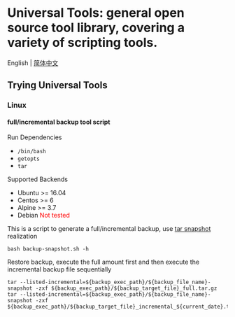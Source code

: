 # Universal Tools: general open source tool library, covering a variety of scripting tools.

English | [简体中文](./i18n/README.zh-cn.md)

## Trying Universal Tools

### Linux

#### full/incremental backup tool script

Run Dependencies
* `/bin/bash`
* `getopts`
* `tar`

Supported Backends
* Ubuntu >= 16.04
* Centos >= 6
* Alpine >= 3.7
* Debian <font color=red>Not tested</font>

This is a script to generate a full/incremental backup, use [tar snapshot](https://www.gnu.org/software/tar/manual/html_node/Incremental-Dumps.html) realization

```shell
bash backup-snapshot.sh -h
```

Restore backup, execute the full amount first and then execute the incremental backup file sequentially
```shell
tar --listed-incremental=${backup_exec_path}/${backup_file_name}-snapshot -zxf ${backup_exec_path}/${backup_target_file}_full.tar.gz
tar --listed-incremental=${backup_exec_path}/${backup_file_name}-snapshot -zxf ${backup_exec_path}/${backup_target_file}_incremental_${current_date}.tar.gz
```